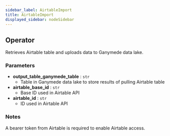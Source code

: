 ```yaml
---
sidebar_label: AirtableImport
title: AirtableImport
displayed_sidebar: nodeSidebar
---
```


## Operator
Retrieves Airtable table and uploads data to Ganymede data lake.


### Parameters
- **output_table_ganymede_table** : `str`
    - Table in Ganymede data lake to store results of pulling Airtable table
- **airtable_base_id** : `str`
    - Base ID used in Airtable API
- **airtable_id** : `str`
    - ID used in Airtable API


### Notes
A bearer token from Airtable is required to enable Airtable access.